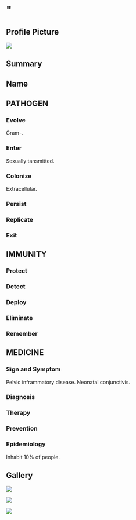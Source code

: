 # "

## Profile Picture

![](1.jpeg)

## Summary

## Name

## PATHOGEN

### Evolve

Gram-.

### Enter

Sexually tansmitted.

### Colonize

Extracellular.

### Persist

### Replicate

### Exit

## IMMUNITY

### Protect

### Detect

### Deploy

### Eliminate

### Remember

## MEDICINE

### Sign and Symptom

Pelvic inframmatory disease.
Neonatal conjunctivis.

### Diagnosis

### Therapy

### Prevention

### Epidemiology

Inhabit 10% of people.

## Gallery

![](2.jpeg)

![](3.jpeg)

![](4.jpeg)
